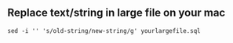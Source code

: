 

## Replace text/string in large file on your mac

```
sed -i '' 's/old-string/new-string/g' yourlargefile.sql
```
    
